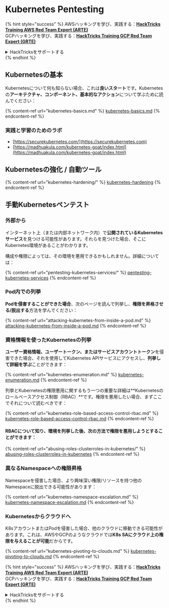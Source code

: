 # Kubernetes Pentesting

{% hint style="success" %}
AWSハッキングを学び、実践する：<img src="../../.gitbook/assets/image (1) (1) (1) (1).png" alt="" data-size="line">[**HackTricks Training AWS Red Team Expert (ARTE)**](https://training.hacktricks.xyz/courses/arte)<img src="../../.gitbook/assets/image (1) (1) (1) (1).png" alt="" data-size="line">\
GCPハッキングを学び、実践する：<img src="../../.gitbook/assets/image (2) (1).png" alt="" data-size="line">[**HackTricks Training GCP Red Team Expert (GRTE)**<img src="../../.gitbook/assets/image (2) (1).png" alt="" data-size="line">](https://training.hacktricks.xyz/courses/grte)

<details>

<summary>HackTricksをサポートする</summary>

* [**サブスクリプションプラン**](https://github.com/sponsors/carlospolop)を確認してください！
* **💬 [**Discordグループ**](https://discord.gg/hRep4RUj7f)または[**Telegramグループ**](https://t.me/peass)に参加するか、**Twitter** 🐦 [**@hacktricks\_live**](https://twitter.com/hacktricks_live)**をフォローしてください。**
* **[**HackTricks**](https://github.com/carlospolop/hacktricks)および[**HackTricks Cloud**](https://github.com/carlospolop/hacktricks-cloud)のGitHubリポジトリにPRを提出してハッキングトリックを共有してください。**

</details>
{% endhint %}

## Kubernetesの基本

Kubernetesについて何も知らない場合、これは**良いスタート**です。Kubernetesの**アーキテクチャ、コンポーネント、基本的なアクション**について学ぶために読んでください：

{% content-ref url="kubernetes-basics.md" %}
[kubernetes-basics.md](kubernetes-basics.md)
{% endcontent-ref %}

### 実践と学習のためのラボ

* [https://securekubernetes.com/](https://securekubernetes.com)
* [https://madhuakula.com/kubernetes-goat/index.html](https://madhuakula.com/kubernetes-goat/index.html)

## Kubernetesの強化 / 自動ツール

{% content-ref url="kubernetes-hardening/" %}
[kubernetes-hardening](kubernetes-hardening/)
{% endcontent-ref %}

## 手動Kubernetesペンテスト

### 外部から

インターネット上（または内部ネットワーク内）で**公開されているKubernetesサービス**を見つける可能性があります。それらを見つけた場合、そこにKubernetes環境があることがわかります。

構成や権限によっては、その環境を悪用できるかもしれません。詳細については：

{% content-ref url="pentesting-kubernetes-services/" %}
[pentesting-kubernetes-services](pentesting-kubernetes-services/)
{% endcontent-ref %}

### Pod内での列挙

**Podを侵害することができた場合**、次のページを読んで列挙し、**権限を昇格させる/脱出する**方法を学んでください：

{% content-ref url="attacking-kubernetes-from-inside-a-pod.md" %}
[attacking-kubernetes-from-inside-a-pod.md](attacking-kubernetes-from-inside-a-pod.md)
{% endcontent-ref %}

### 資格情報を使ったKubernetesの列挙

**ユーザー資格情報、ユーザートークン、またはサービスアカウントトークン**を侵害できた場合、それを使用してKubernetes APIサービスにアクセスし、**列挙して詳細を学ぶ**ことができます：

{% content-ref url="kubernetes-enumeration.md" %}
[kubernetes-enumeration.md](kubernetes-enumeration.md)
{% endcontent-ref %}

列挙とKubernetesの権限悪用に関するもう一つの重要な詳細は**Kubernetesのロールベースアクセス制御（RBAC）**です。権限を悪用したい場合、まずここでそれについて読むべきです：

{% content-ref url="kubernetes-role-based-access-control-rbac.md" %}
[kubernetes-role-based-access-control-rbac.md](kubernetes-role-based-access-control-rbac.md)
{% endcontent-ref %}

#### RBACについて知り、環境を列挙した後、次の方法で権限を悪用しようとすることができます：

{% content-ref url="abusing-roles-clusterroles-in-kubernetes/" %}
[abusing-roles-clusterroles-in-kubernetes](abusing-roles-clusterroles-in-kubernetes/)
{% endcontent-ref %}

### 異なるNamespaceへの権限昇格

Namespaceを侵害した場合、より興味深い権限/リソースを持つ他のNamespaceに脱出できる可能性があります：

{% content-ref url="kubernetes-namespace-escalation.md" %}
[kubernetes-namespace-escalation.md](kubernetes-namespace-escalation.md)
{% endcontent-ref %}

### Kubernetesからクラウドへ

K8sアカウントまたはPodを侵害した場合、他のクラウドに移動できる可能性があります。これは、AWSやGCPのようなクラウドでは**K8s SAにクラウド上の権限を与えることが可能**だからです。

{% content-ref url="kubernetes-pivoting-to-clouds.md" %}
[kubernetes-pivoting-to-clouds.md](kubernetes-pivoting-to-clouds.md)
{% endcontent-ref %}

{% hint style="success" %}
AWSハッキングを学び、実践する：<img src="../../.gitbook/assets/image (1) (1) (1) (1).png" alt="" data-size="line">[**HackTricks Training AWS Red Team Expert (ARTE)**](https://training.hacktricks.xyz/courses/arte)<img src="../../.gitbook/assets/image (1) (1) (1) (1).png" alt="" data-size="line">\
GCPハッキングを学び、実践する：<img src="../../.gitbook/assets/image (2) (1).png" alt="" data-size="line">[**HackTricks Training GCP Red Team Expert (GRTE)**<img src="../../.gitbook/assets/image (2) (1).png" alt="" data-size="line">](https://training.hacktricks.xyz/courses/grte)

<details>

<summary>HackTricksをサポートする</summary>

* [**サブスクリプションプラン**](https://github.com/sponsors/carlospolop)を確認してください！
* **💬 [**Discordグループ**](https://discord.gg/hRep4RUj7f)または[**Telegramグループ**](https://t.me/peass)に参加するか、**Twitter** 🐦 [**@hacktricks\_live**](https://twitter.com/hacktricks_live)**をフォローしてください。**
* **[**HackTricks**](https://github.com/carlospolop/hacktricks)および[**HackTricks Cloud**](https://github.com/carlospolop/hacktricks-cloud)のGitHubリポジトリにPRを提出してハッキングトリックを共有してください。**

</details>
{% endhint %}
